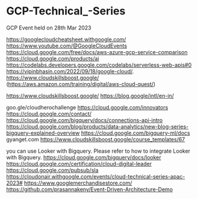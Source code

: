 # GCP-Technical_-Series
GCP Event held on 28th Mar 2023



https://googlecloudcheatsheet.withgoogle.com/
https://www.youtube.com/@GoogleCloudEvents
https://cloud.google.com/free/docs/aws-azure-gcp-service-comparison
 https://cloud.google.com/products/ai
 https://codelabs.developers.google.com/codelabs/serverless-web-apis#0
https://vipinbhasin.com/2022/09/18/google-cloud/.
 https://www.cloudskillsboost.google/
(https://aws.amazon.com/training/digital/aws-cloud-quest/)
 
https://www.cloudskillsboost.google/
https://blog.google/intl/en-in/
 
goo.gle/cloudherochallenge
https://cloud.google.com/innovators
https://cloud.google.com/contact/
https://cloud.google.com/bigquery/docs/connections-api-intro
https://cloud.google.com/blog/products/data-analytics/new-blog-series-bigquery-explained-overview
https://cloud.google.com/bigquery-ml/docs
gyanget.com
https://www.cloudskillsboost.google/course_templates/67

you can use Looker with Bigquery. Please refer to how to integrate Looker with Bigquery. https://cloud.google.com/bigquery/docs/looker
https://cloud.google.com/certification/cloud-digital-leader
https://cloud.google.com/pubsub/sla
https://cloudonair.withgoogle.com/events/cloud-technical-series-apac-2023#
https://www.googlemerchandisestore.com/
https://github.com/prasannakeny/Event-Driven-Architecture-Demo
